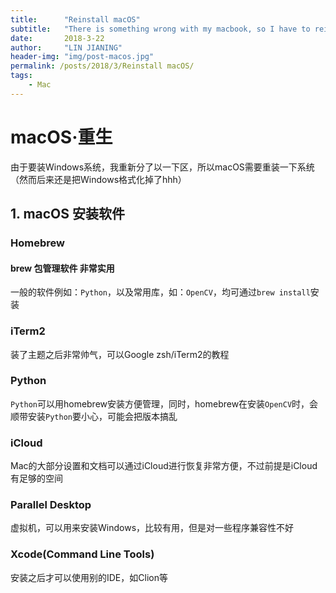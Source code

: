 ```yaml
---
title:      "Reinstall macOS"
subtitle:   "There is something wrong with my macbook, so I have to reinstall the OS"
date:       2018-3-22
author:     "LIN JIANING"
header-img: "img/post-macos.jpg"
permalink: /posts/2018/3/Reinstall macOS/
tags:
    - Mac
---
```


# macOS·重生

由于要装Windows系统，我重新分了以一下区，所以macOS需要重装一下系统（然而后来还是把Windows格式化掉了hhh）

## 1. macOS 安装软件

### Homebrew

#### brew 包管理软件 非常实用

一般的软件例如：`Python`，以及常用库，如：`OpenCV`，均可通过`brew install`安装

### iTerm2

装了主题之后非常帅气，可以Google zsh/iTerm2的教程

### Python

`Python`可以用homebrew安装方便管理，同时，homebrew在安装`OpenCV`时，会顺带安装`Python`要小心，可能会把版本搞乱

### iCloud

Mac的大部分设置和文档可以通过iCloud进行恢复非常方便，不过前提是iCloud有足够的空间

### Parallel Desktop

虚拟机，可以用来安装Windows，比较有用，但是对一些程序兼容性不好

### Xcode(Command Line Tools)

安装之后才可以使用别的IDE，如Clion等
